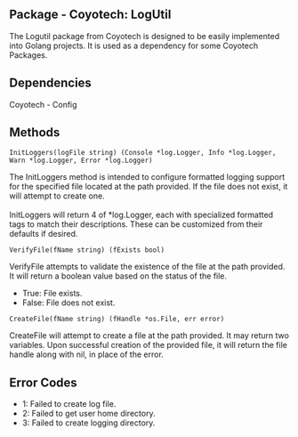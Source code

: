 Package - Coyotech: LogUtil
- 
The Logutil package from Coyotech is designed to be easily implemented into Golang projects. It is used as a dependency for some Coyotech Packages.

Dependencies 
- 
Coyotech - Config

Methods
-
<pre>
<code>InitLoggers(logFile string) (Console *log.Logger, Info *log.Logger, Warn *log.Logger, Error *log.Logger)</code>
</pre>

The InitLoggers method is intended to configure formatted logging support for the specified file located at the path provided. If the file does not exist, it will attempt to create one. <br>
<br>
InitLoggers will return 4 of *log.Logger, each with specialized formatted tags to match their descriptions. These can be customized from their defaults if desired.

<pre>
<code>VerifyFile(fName string) (fExists bool)</code>
</pre>
VerifyFile attempts to validate the existence of the file at the path provided. It will return a boolean value based on the status of the file. 
* True: File exists.
* False: File does not exist.
<pre>
<code>CreateFile(fName string) (fHandle *os.File, err error)</code>
</pre>
CreateFile will attempt to create a file at the path provided. It may return two variables. Upon successful creation of the provided file, it will return the file handle along with nil, in place of the error.

Error Codes
-
- 1: Failed to create log file.
- 2: Failed to get user home directory.
- 3: Failed to create logging directory.